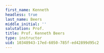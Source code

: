 ```yaml
---
first_name: Kenneth
headless: true
last_name: Beers
middle_initial: ''
salutation: Prof.
title: Prof. Kenneth Beers
type: instructor
uid: 10348943-17ed-6050-785f-ed42899d95c2
---
```

